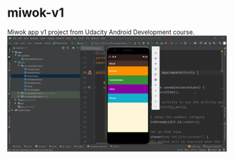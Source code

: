 # miwok-v1

Miwok app v1 project from Udacity Android Development course.
![miwok-v1.gif](https://github.com/IT-Support-L2/miwok-v1/blob/master/miwok-v1.gif)
